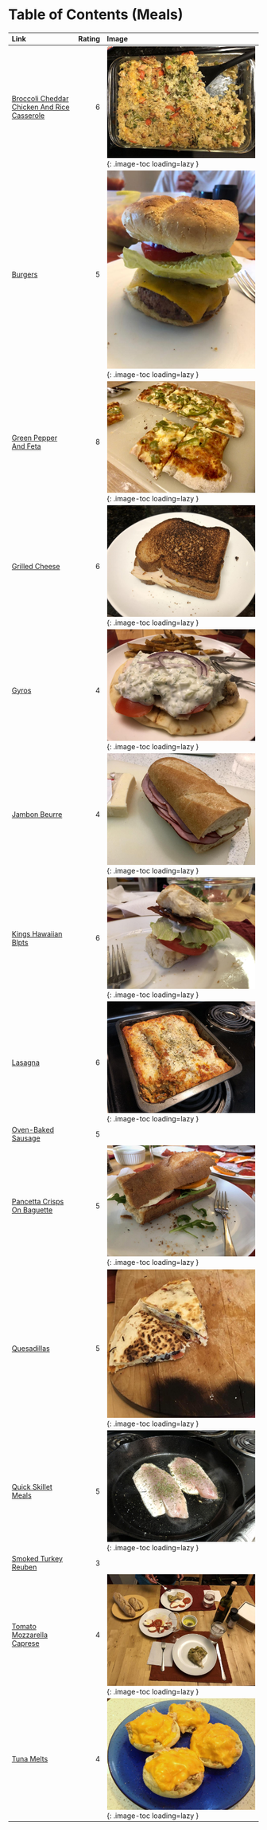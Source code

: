 # Table of Contents (Meals)

| Link                                                                                            |   Rating | Image                                                                                                                               |
|:------------------------------------------------------------------------------------------------|---------:|:------------------------------------------------------------------------------------------------------------------------------------|
| [Broccoli Cheddar Chicken And Rice Casserole](./broccoli_cheddar_chicken_and_rice_casserole.md) |        6 | ![broccoli_cheddar_chicken_and_rice_casserole.jpeg](./broccoli_cheddar_chicken_and_rice_casserole.jpeg){: .image-toc loading=lazy } |
| [Burgers](./burgers.md)                                                                         |        5 | ![burgers.jpeg](./burgers.jpeg){: .image-toc loading=lazy }                                                                         |
| [Green Pepper And Feta](./green_pepper_and_feta.md)                                             |        8 | ![green_pepper_and_feta.jpeg](./green_pepper_and_feta.jpeg){: .image-toc loading=lazy }                                             |
| [Grilled Cheese](./grilled_cheese.md)                                                           |        6 | ![grilled_cheese.jpeg](./grilled_cheese.jpeg){: .image-toc loading=lazy }                                                           |
| [Gyros](./gyros.md)                                                                             |        4 | ![gyros.jpg](./gyros.jpg){: .image-toc loading=lazy }                                                                               |
| [Jambon Beurre](./jambon_beurre.md)                                                             |        4 | ![jambon_beurre.jpg](./jambon_beurre.jpg){: .image-toc loading=lazy }                                                               |
| [Kings Hawaiian Blpts](./kings_hawaiian_blpts.md)                                               |        6 | ![kings_hawaiian_blpts.jpeg](./kings_hawaiian_blpts.jpeg){: .image-toc loading=lazy }                                               |
| [Lasagna](./lasagna.md)                                                                         |        6 | ![lasagna.jpeg](./lasagna.jpeg){: .image-toc loading=lazy }                                                                         |
| [Oven-Baked Sausage](./oven-baked_sausage.md)                                                   |        5 | <!-- TODO: Capture image -->                                                                                                        |
| [Pancetta Crisps On Baguette](./pancetta_crisps_on_baguette.md)                                 |        5 | ![pancetta_crisps_on_baguette.jpeg](./pancetta_crisps_on_baguette.jpeg){: .image-toc loading=lazy }                                 |
| [Quesadillas](./quesadillas.md)                                                                 |        5 | ![quesadillas.jpeg](./quesadillas.jpeg){: .image-toc loading=lazy }                                                                 |
| [Quick Skillet Meals](./quick_skillet_meals.md)                                                 |        5 | ![quick_skillet_meals.jpg](./quick_skillet_meals.jpg){: .image-toc loading=lazy }                                                   |
| [Smoked Turkey Reuben](./smoked_turkey_reuben.md)                                               |        3 | <!-- TODO: Capture image -->                                                                                                        |
| [Tomato Mozzarella Caprese](./tomato_mozzarella_caprese.md)                                     |        4 | ![tomato_mozzarella_caprese.jpg](./tomato_mozzarella_caprese.jpg){: .image-toc loading=lazy }                                       |
| [Tuna Melts](./tuna_melts.md)                                                                   |        4 | ![tuna_melts.jpg](./tuna_melts.jpg){: .image-toc loading=lazy }                                                                     |
